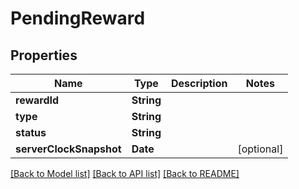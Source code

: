 # PendingReward

## Properties
Name | Type | Description | Notes
------------ | ------------- | ------------- | -------------
**rewardId** | **String** |  | 
**type** | **String** |  | 
**status** | **String** |  | 
**serverClockSnapshot** | **Date** |  | [optional] 

[[Back to Model list]](../README.md#documentation-for-models) [[Back to API list]](../README.md#documentation-for-api-endpoints) [[Back to README]](../README.md)


